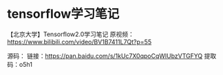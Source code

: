 # tensorflow学习笔记 

【北京大学】Tensorflow2.0学习笔记
原视频：https://www.bilibili.com/video/BV1B7411L7Qt?p=55

源码：
链接：https://pan.baidu.com/s/1kUc7X0qpoCqWlUbzVTGFYQ 
提取码：o5h1

